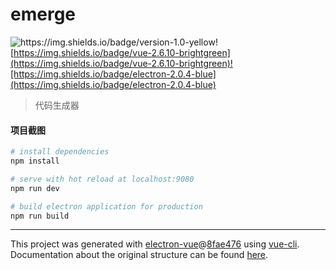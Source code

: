 # emerge

<img src="https://img.shields.io/badge/version-1.0-yellow" alt="https://img.shields.io/badge/version-1.0-yellow"  />![https://img.shields.io/badge/vue-2.6.10-brightgreen](https://img.shields.io/badge/vue-2.6.10-brightgreen)![https://img.shields.io/badge/electron-2.0.4-blue](https://img.shields.io/badge/electron-2.0.4-blue)

> 代码生成器

#### 项目截图

``` bash
# install dependencies
npm install

# serve with hot reload at localhost:9080
npm run dev

# build electron application for production
npm run build


```

---

This project was generated with [electron-vue](https://github.com/SimulatedGREG/electron-vue)@[8fae476](https://github.com/SimulatedGREG/electron-vue/tree/8fae4763e9d225d3691b627e83b9e09b56f6c935) using [vue-cli](https://github.com/vuejs/vue-cli). Documentation about the original structure can be found [here](https://simulatedgreg.gitbooks.io/electron-vue/content/index.html).
